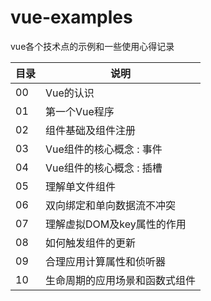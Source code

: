 # vue-examples
vue各个技术点的示例和一些使用心得记录

目录 | 说明
---|---
00 | Vue的认识
01 | 第一个Vue程序
02 | 组件基础及组件注册
03 | Vue组件的核心概念 : 事件 
04 | Vue组件的核心概念 : 插槽
05 | 理解单文件组件
06 | 双向绑定和单向数据流不冲突
07 | 理解虚拟DOM及key属性的作用
08 | 如何触发组件的更新
09 | 合理应用计算属性和侦听器
10 | 生命周期的应用场景和函数式组件



